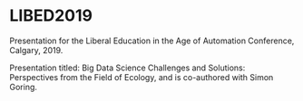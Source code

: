 # LIBED2019

Presentation for the Liberal Education in the Age of Automation Conference, Calgary, 2019.

Presentation titled: Big Data Science Challenges and Solutions: Perspectives from the Field of Ecology, and is co-authored with Simon Goring.
